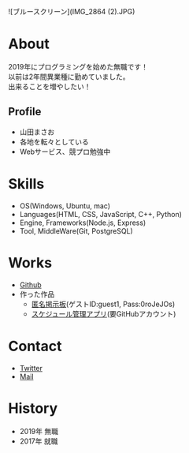 ![ブルースクリーン](IMG_2864 (2).JPG)

# About

2019年にプログラミングを始めた無職です！  
以前は2年間異業種に勤めていました。  
出来ることを増やしたい！

## Profile
- 山田まさお
- 各地を転々としている
- Webサービス、競プロ勉強中

# Skills
- OS(Windows, Ubuntu, mac)
- Languages(HTML, CSS, JavaScript, C++, Python)
- Engine, Frameworks(Node.js, Express)
- Tool, MiddleWare(Git, PostgreSQL)

# Works
- [Github](https://github.com/masaoyamada)
- 作った作品
  - [匿名掲示板](https://quiet-everglades-46274.herokuapp.com/posts)(ゲストID:guest1, Pass:0roJeJOs)
  - [スケジュール管理アプリ](https://mighty-shore-05332.herokuapp.com/)(要GitHubアカウント)

# Contact
- [Twitter](https://twitter.com/masaoyamad)
- [Mail](mailto:nagashima775@gmail.com)

# History
- 2019年 無職
- 2017年 就職
